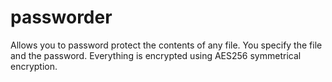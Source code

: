 # passworder
Allows you to password protect the contents of any file. You specify the file and the password. Everything is encrypted using AES256 symmetrical encryption. 
